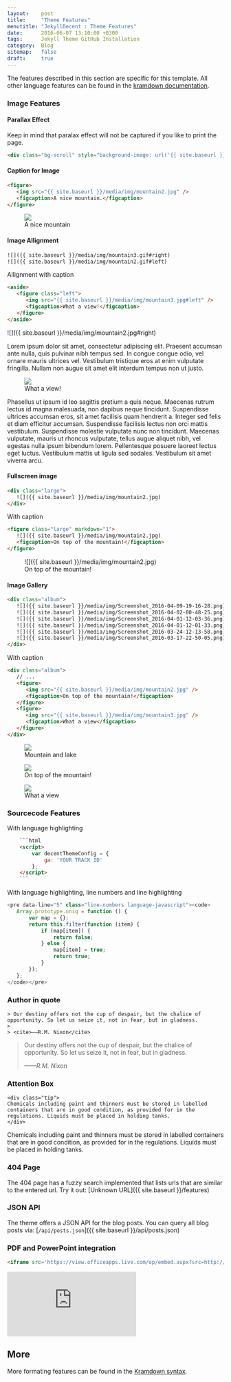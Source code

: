 ```yaml
---
layout:    post
title:     "Theme Features"
menutitle: "JekyllDecent : Theme Features"
date:      2016-06-07 13:10:00 +0300
tags:      Jekyll Theme GitHub Installation
category:  Blog
sitemap:   false
draft:     true
---
```

The features described in this section are specific for this template. All other language features can be found in the [kramdown documentation](http://kramdown.gettalong.org/syntax.html).

### Image Features


#### Parallax Effect

Keep in mind that paralax effect will not be captured if you like to print the page.

```html
<div class="bg-scroll" style="background-image: url('{{ site.baseurl }}/media/img/mountain1.jpg')"></div>
```

<div class="bg-scroll" style="background-image: url('{{ site.baseurl }}/media/img/mountain1.jpg')"></div>


#### Caption for Image

```html
<figure>
   <img src="{{ site.baseurl }}/media/img/mountain2.jpg" />
   <figcaption>A nice mountain.</figcaption>
</figure>
```

<figure>
<img src="{{ site.baseurl }}/media/img/mountain2.jpg" />
<figcaption>A nice mountain</figcaption>
</figure>

#### Image Allignment

```html
![]({{ site.baseurl }}/media/img/mountain3.gif#right)
![]({{ site.baseurl }}/media/img/mountain2.gif#left)
```

Allignment with caption

```html
<aside>
   <figure class="left">
      <img src="{{ site.baseurl }}/media/img/mountain3.jpg#left" />
      <figcaption>What a view!</figcaption>
   </figure>
</aside>
```

![]({{ site.baseurl }}/media/img/mountain2.jpg#right)

Lorem ipsum dolor sit amet, consectetur adipiscing elit. Praesent accumsan ante nulla, quis pulvinar nibh tempus sed. In congue congue odio, vel ornare mauris ultrices vel. Vestibulum tristique eros at enim vulputate fringilla. Nullam non augue sit amet elit interdum tempus non ut justo.

<aside>
<figure class="left">
<img src="{{ site.baseurl }}/media/img/mountain3.jpg" />
<figcaption>What a view!</figcaption>
</figure>
</aside>

Phasellus ut ipsum id leo sagittis pretium a quis neque. Maecenas rutrum lectus id magna malesuada, non dapibus neque tincidunt. Suspendisse ultrices accumsan eros, sit amet facilisis quam hendrerit a. Integer sed felis et diam efficitur accumsan. Suspendisse facilisis lectus non orci mattis vestibulum. Suspendisse molestie vulputate nunc non tincidunt. Maecenas vulputate, mauris ut rhoncus vulputate, tellus augue aliquet nibh, vel egestas nulla ipsum bibendum lorem. Pellentesque posuere laoreet lectus eget luctus. Vestibulum mattis ut ligula sed sodales. Vestibulum sit amet viverra arcu.


#### Fullscreen image

```html
<div class="large">
   ![]({{ site.baseurl }}/media/img/mountain2.jpg)
</div>
```

With caption

```html
<figure class="large" markdown="1">
   ![]({{ site.baseurl }}/media/img/mountain2.jpg)
   <figcaption>On top of the mountain!</figcaption>
</figure>
```

<figure class="large" markdown="1">
   ![]({{ site.baseurl }}/media/img/mountain2.jpg)
   <figcaption>On top of the mountain!</figcaption>
</figure>

#### Image Gallery

```html
<div class="album">
   ![]({{ site.baseurl }}/media/img/Screenshot_2016-04-09-19-16-28.png)
   ![]({{ site.baseurl }}/media/img/Screenshot_2016-04-02-00-48-25.png)
   ![]({{ site.baseurl }}/media/img/Screenshot_2016-04-01-12-03-36.png)
   ![]({{ site.baseurl }}/media/img/Screenshot_2016-04-01-12-01-33.png)
   ![]({{ site.baseurl }}/media/img/Screenshot_2016-03-24-12-13-58.png)
   ![]({{ site.baseurl }}/media/img/Screenshot_2016-03-17-22-50-05.png)
</div>
```

With caption

```html
<div class="album">
   // ...
   <figure>
      <img src="{{ site.baseurl }}/media/img/mountain2.jpg" />
      <figcaption>On top of the mountain!</figcaption>
   </figure>
   <figure>
      <img src="{{ site.baseurl }}/media/img/mountain3.jpg" />
      <figcaption>What a view</figcaption>
   </figure>
</div>
```

<div class="album">
   <figure>
      <img src="{{ site.baseurl }}/media/img/mountain1.jpg" />
      <figcaption>Mountain and lake</figcaption>
   </figure>
   <figure>
      <img src="{{ site.baseurl }}/media/img/mountain2.jpg" />
      <figcaption>On top of the mountain!</figcaption>
   </figure>
   <figure>
      <img src="{{ site.baseurl }}/media/img/mountain3.jpg" />
      <figcaption>What a view</figcaption>
   </figure>
</div>

### Sourcecode Features

With language highlighting

```html
    ```html
    <script>
        var decentThemeConfig = {
            ga: 'YOUR TRACK ID'
        };
    </script>
    ```
```

With language highlighting, line numbers and line highlighting

```javascript
<pre data-line="5" class="line-numbers language-javascript"><code>
   Array.prototype.uniq = function () {
       var map = {};
       return this.filter(function (item) {
           if (map[item]) {
               return false;
           } else {
               map[item] = true;
               return true;
           }
       });
   };
</code></pre>
```

### Author in quote

```
> Our destiny offers not the cup of despair, but the chalice of opportunity. So let us seize it, not in fear, but in gladness.
>
> <cite>——R.M. Nixon</cite>
```

> Our destiny offers not the cup of despair, but the chalice of opportunity. So let us seize it, not in fear, but in gladness.
>
> <cite>——R.M. Nixon</cite>

### Attention Box

```
<div class="tip">
Chemicals including paint and thinners must be stored in labelled containers that are in good condition, as provided for in the regulations. Liquids must be placed in holding tanks.
</div>
```

<div class="tip">
Chemicals including paint and thinners must be stored in labelled containers that are in good condition, as provided for in the regulations. Liquids must be placed in holding tanks.
</div>

### 404 Page

The 404 page has a fuzzy search implemented that lists urls that are similar to the entered url. Try it out: [Unknown URL]({{ site.baseurl }}/features)

### JSON API

The theme offers a JSON API for the blog posts. You can query all blog posts via: [`/api/posts.json`]({{ site.baseurl }}/api/posts.json)

### PDF and PowerPoint integration

```html
<iframe src='https://view.officeapps.live.com/op/embed.aspx?src=http://img.labnol.org/di/PowerPoint.ppt' frameborder='0'></iframe>
```

<iframe src='https://view.officeapps.live.com/op/embed.aspx?src=http://img.labnol.org/di/PowerPoint.ppt' frameborder='0'></iframe>

## More

More formating features can be found in the [Kramdown syntax](http://kramdown.gettalong.org/syntax.html).
